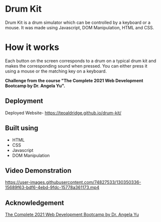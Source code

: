 # Drum Kit
Drum Kit is a drum simulator which can be controlled by a keyboard or a mouse. It was made using Javascript, DOM Manipulation, HTML and CSS. 

# How it works

Each button on the screen corresponds to a drum on a typical drum kit and makes the corresponding sound when pressed. 
You can either press it using a mouse or the matching key on a keyboard. 


**Challenge from the course "The Complete 2021 Web Development Bootcamp by Dr. Angela Yu".**



## Deployment
Deployed Website- https://teoaldridge.github.io/drum-kit/



## Built using
* HTML
* CSS
* Javascript
* DOM Manipulation



## Video Demonstration


https://user-images.githubusercontent.com/74827533/130350336-15689f63-bdf6-4ebd-9fdc-15778a361173.mp4


## Acknowledgement
[The Complete 2021 Web Development Bootcamp by Dr. Angela Yu](https://www.udemy.com/course/the-complete-web-development-bootcamp/)

